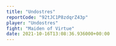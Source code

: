 ```yaml
---
title: "Undostres"
reportCode: "92tJC1P8zdqrZ43p"
player: "Undostres"
fight: "Maiden of Virtue"
date: 2021-10-16T13:08:36.936000+00:00
---
```

